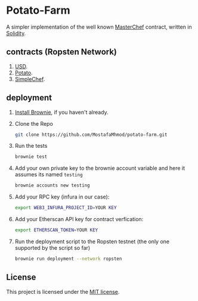 # Potato-Farm

A simpler implementation of the well known [MasterChef](https://github.com/sushiswap/sushiswap/blob/canary/contracts/MasterChef.sol) contract, written in [Solidity](https://github.com/ethereum/solidity).

## contracts (Ropsten Network)
1. [USD](https://ropsten.etherscan.io/address/0x07341A716769eA3473117C5d949aCb23FeA38E63).
2. [Potato](https://ropsten.etherscan.io/address/0x8Eba588b8490bE8d7d1aF37f04FFD984Ab4260a5).
3. [SimpleChef](https://ropsten.etherscan.io/address/0xb9f25CD1eC010F249fcE6E07C9Ed4E6407E7b459).

## deployment

1. [Install Brownie](https://eth-brownie.readthedocs.io/en/stable/install.html), if you haven't already.

2. Clone the Repo 
    ```bash
    git clone https://github.com/MostafaMhmod/potato-farm.git
    ```


3. Run the tests

    ```bash
    brownie test
    ```
4. Add your own private key to the brownie account variable and here it assumes its named `testing`

    ```bash
    brownie accounts new testing
    ```
5. Add your RPC key (infura in our case):
    ```bash
    export WEB3_INFURA_PROJECT_ID=YOUR KEY
    ```
6. Add your Etherscan API key for contract verfication:
    ```bash
    export ETHERSCAN_TOKEN=YOUR KEY
    ```
5. Run the deployment script to the Ropsten testnet (the only one supported by the script so far)

    ```bash
    brownie run deployment --network ropsten
    ```
## License

This project is licensed under the [MIT license](LICENSE).
